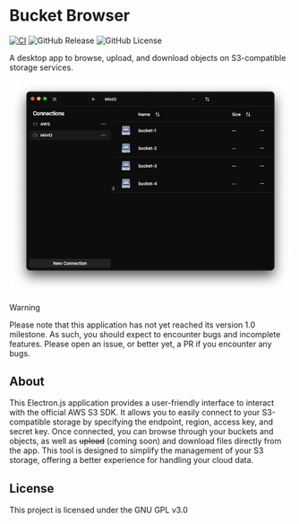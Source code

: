 # Bucket Browser

[![CI](https://github.com/kyleaupton/bucket-browser/actions/workflows/ci.yml/badge.svg)](https://github.com/kyleaupton/bucket-browser/actions/workflows/ci.yml)
![GitHub Release](https://img.shields.io/github/v/release/kyleaupton/bucket-browser)
![GitHub License](https://img.shields.io/github/license/kyleaupton/bucket-browser)

A desktop app to browse, upload, and download objects on S3-compatible storage services.

<img src="https://raw.githubusercontent.com/kyleaupton/bucket-browser/main/docs/screenshot.png" />

> [!WARNING]
> Please note that this application has not yet reached its version 1.0 milestone. As such, you should expect to encounter bugs and incomplete features. Please open an issue, or better yet, a PR if you encounter any bugs.

## About

This Electron.js application provides a user-friendly interface to interact with the official AWS S3 SDK. It allows you to easily connect to your S3-compatible storage by specifying the endpoint, region, access key, and secret key. Once connected, you can browse through your buckets and objects, as well as ~~upload~~ (coming soon) and download files directly from the app. This tool is designed to simplify the management of your S3 storage, offering a better experience for handling your cloud data.

## License

This project is licensed under the GNU GPL v3.0
